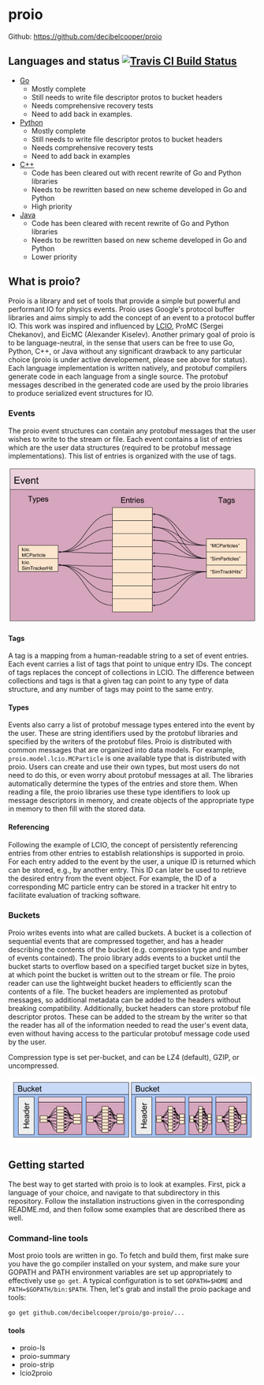 # proio
Github: https://github.com/decibelcooper/proio

## Languages and status [![Travis CI Build Status](https://travis-ci.org/decibelcooper/proio.svg?branch=master)](https://travis-ci.org/decibelcooper/proio)
* [Go](go-proio)
  * Mostly complete
  * Still needs to write file descriptor protos to bucket headers
  * Needs comprehensive recovery tests
  * Need to add back in examples.
* [Python](py-proio)
  * Mostly complete
  * Still needs to write file descriptor protos to bucket headers
  * Needs comprehensive recovery tests
  * Need to add back in examples
* [C++](cpp-proio)
  * Code has been cleared out with recent rewrite of Go and Python libraries
  * Needs to be rewritten based on new scheme developed in Go and Python
  * High priority
* [Java](java-proio)
  * Code has been cleared with recent rewrite of Go and Python libraries
  * Needs to be rewritten based on new scheme developed in Go and Python
  * Lower priority
  
## What is proio?
Proio is a library and set of tools that provide a simple but powerful and
performant IO for physics events.  Proio uses Google's protocol buffer
libraries and aims simply to add the concept of an event to a protocol buffer
IO.  This work was inspired and influenced by
[LCIO](https://github.com/iLCSoft/LCIO), ProMC (Sergei Chekanov), and EicMC
(Alexander Kiselev).  Another primary goal of proio is to be language-neutral,
in the sense that users can be free to use Go, Python, C++, or Java without any
significant drawback to any particular choice (proio is under active
developement, please see above for status).  Each language implementation is
written natively, and protobuf compilers generate code in each language from a
single source.  The protobuf messages described in the generated code are used
by the proio libraries to produce serialized event structures for IO.

### Events
The proio event structures can contain any protobuf messages that the user
wishes to write to the stream or file.  Each event contains a list of entries
which are the user data structures (required to be protobuf message
implementations).  This list of entries is organized with the use of tags.

![proio event](proto/figures/proio_event.png)

#### Tags
A tag is a mapping from a human-readable string to a set of event entries.
Each event carries a list of tags that point to unique entry IDs.  The concept
of tags replaces the concept of collections in LCIO.  The difference between
collections and tags is that a given tag can point to any type of data
structure, and any number of tags may point to the same entry.

#### Types
Events also carry a list of protobuf message types entered into the event by
the user.  These are string identifiers used by the protobuf libraries and
specified by the writers of the protobuf files.  Proio is distributed with
common messages that are organized into data models.  For example,
`proio.model.lcio.MCParticle` is one available type that is distributed with
proio.  Users can create and use their own types, but most users do not need to
do this, or even worry about protobuf messages at all.  The libraries
automatically determine the types of the entries and store them.  When reading
a file, the proio libraries use these type identifiers to look up message
descriptors in memory, and create objects of the appropriate type in memory to
then fill with the stored data.

#### Referencing
Following the example of LCIO, the concept of persistently referencing entries
from other entries to establish relationships is supported in proio.  For each
entry added to the event by the user, a unique ID is returned which can be
stored, e.g., by another entry.  This ID can later be used to retrieve the
desired entry from the event object.  For example, the ID of a corresponding MC
particle entry can be stored in a tracker hit entry to facilitate evaluation of
tracking software.

### Buckets
Proio writes events into what are called buckets.  A bucket is a collection of
sequential events that are compressed together, and has a header describing the
contents of the bucket (e.g. compression type and number of events contained).
The proio library adds events to a bucket until the bucket starts to overflow
based on a specified target bucket size in bytes, at which point the bucket is
written out to the stream or file.  The proio reader can use the lightweight
bucket headers to efficiently scan the contents of a file.  The bucket headers
are implemented as protobuf messages, so additional metadata can be added to
the headers without breaking compatibility.  Additionally, bucket headers can
store protobuf file descriptor protos.  These can be added to the stream by the
writer so that the reader has all of the information needed to read the user's
event data, even without having access to the particular protobuf message code
used by the user.

Compression type is set per-bucket, and can be LZ4 (default), GZIP, or
uncompressed.

![proio buckets](proto/figures/proio_buckets.png)

## Getting started
The best way to get started with proio is to look at examples.  First, pick a
language of your choice, and navigate to that subdirectory in this repository.
Follow the installation instructions given in the corresponding README.md, and
then follow some examples that are described there as well.

### Command-line tools
Most proio tools are written in go.  To fetch and build them, first make sure
you have the go compiler installed on your system, and make sure your GOPATH
and PATH environment variables are set up appropriately to effectively use `go
get`.  A typical configuration is to set `GOPATH=$HOME` and
`PATH=$GOPATH/bin:$PATH`.  Then, let's grab and install the proio package and
tools:
```shell
go get github.com/decibelcooper/proio/go-proio/...
```
#### tools
* proio-ls
* proio-summary
* proio-strip
* lcio2proio
